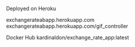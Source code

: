 Deployed on Heroku

exchangerateabapp.herokuapp.com
exchangerateabapp.herokuapp.com/gif_controller

Docker Hub
kardinaldon/exchange_rate_app:latest

